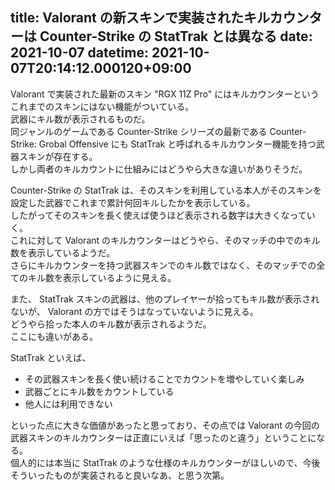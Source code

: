 title: Valorant の新スキンで実装されたキルカウンターは Counter-Strike の StatTrak とは異なる
date: 2021-10-07
datetime: 2021-10-07T20:14:12.000120+09:00
---

Valorant で実装された最新のスキン "RGX 11Z Pro" にはキルカウンターというこれまでのスキンにはない機能がついている。  
武器にキル数が表示されるものだ。  
同ジャンルのゲームである Counter-Strike シリーズの最新である Counter-Strike: Grobal Offensive にも StatTrak と呼ばれるキルカウンター機能を持つ武器スキンが存在する。  
しかし両者のキルカウントに仕組みにはどうやら大きな違いがありそうだ。

Counter-Strike の StatTrak は、そのスキンを利用している本人がそのスキンを設定した武器でこれまで累計何回キルしたかを表示している。  
したがってそのスキンを長く使えば使うほど表示される数字は大きくなっていく。  
これに対して Valorant のキルカウンターはどうやら、そのマッチの中でのキル数を表示しているようだ。  
さらにキルカウンターを持つ武器スキンでのキル数ではなく、そのマッチでの全てのキル数を表示しているように見える。

また、 StatTrak スキンの武器は、他のプレイヤーが拾ってもキル数が表示されないが、 Valorant の方ではそうはなっていないように見える。  
どうやら拾った本人のキル数が表示されるようだ。  
ここにも違いがある。

StatTrak といえば、

* その武器スキンを長く使い続けることでカウントを増やしていく楽しみ
* 武器ごとにキル数をカウントしている
* 他人には利用できない

といった点に大きな価値があったと思っており、その点では Valorant の今回の武器スキンのキルカウンターは正直にいえば「思ったのと違う」ということになる。  
個人的には本当に StatTrak のような仕様のキルカウンターがほしいので、今後そういったものが実装されると良いなあ、と思う次第。
